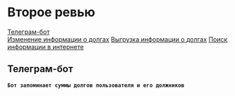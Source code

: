 # Второе ревью

[Телеграм-бот](#Телеграм-бот)  
    [Изменение информации о долгах](#Изменение-информации-о-долгах)
    [Выгрузка информации о долгах](#Выгрузка-информации-о-долгах)
[Поиск информации в интернете](#Поиск-информации-в-интернете)

## Телеграм-бот
**`Бот запоминает суммы долгов пользователя и его должников`**


